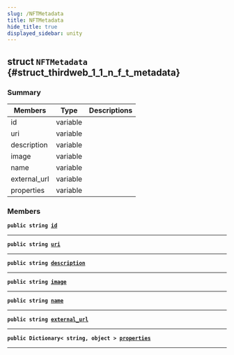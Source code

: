 ```yaml
---
slug: /NFTMetadata
title: NFTMetadata
hide_title: true
displayed_sidebar: unity
---
```


## struct `NFTMetadata` {#struct_thirdweb_1_1_n_f_t_metadata}

### Summary

| Members | Type | Descriptions |
| ------- | ---- | ------------ |
| id | variable |  |
| uri | variable |  |
| description | variable |  |
| image | variable |  |
| name | variable |  |
| external_url | variable |  |
| properties | variable |  |

### Members

**`public string `[`id`](#struct_thirdweb_1_1_n_f_t_metadata_1a6c858ecd59369ec8f8baaa4e3a4c56ec)**

---

**`public string `[`uri`](#struct_thirdweb_1_1_n_f_t_metadata_1a901e7def166103875cf87b5711bb19ab)**

---

**`public string `[`description`](#struct_thirdweb_1_1_n_f_t_metadata_1aa74724454028468bf1a62cafda27ee83)**

---

**`public string `[`image`](#struct_thirdweb_1_1_n_f_t_metadata_1a62fd1ae341802bf5ed81ddca8de1db6e)**

---

**`public string `[`name`](#struct_thirdweb_1_1_n_f_t_metadata_1a4e3e6c9dc9dd1fc943e4aa4b742613f6)**

---

**`public string `[`external_url`](#struct_thirdweb_1_1_n_f_t_metadata_1a66d83afc81e44ec496b91fa33de11c5d)**

---

**`public Dictionary< string, object > `[`properties`](#struct_thirdweb_1_1_n_f_t_metadata_1a65258f74ef9b27095263c0f858348179)**

---

